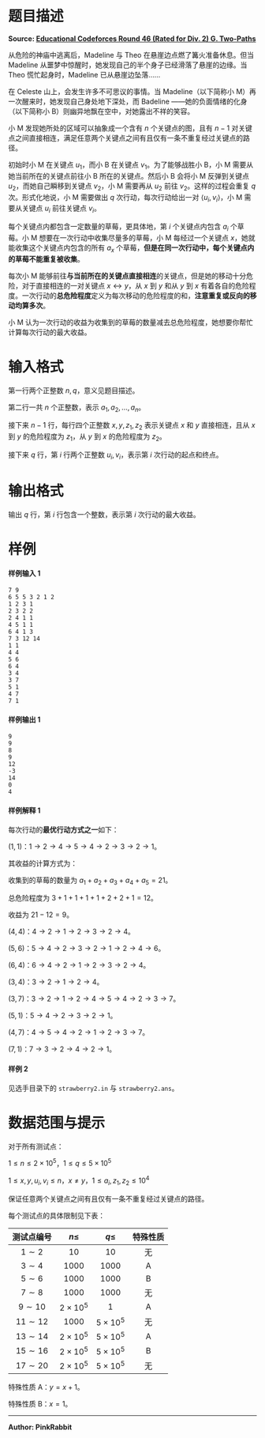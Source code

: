 
# 题目描述

**Source: [Educational Codeforces Round 46 (Rated for Div. 2) G. Two-Paths](https://codeforces.com/problemset/problem/1000/G)**

从危险的神庙中逃离后，Madeline 与 Theo 在悬崖边点燃了篝火准备休息。但当 Madeline 从噩梦中惊醒时，她发现自己的半个身子已经滑落了悬崖的边缘。当 Theo 慌忙起身时，Madeline 已从悬崖边坠落……

在 Celeste 山上，会发生许多不可思议的事情。当 Madeline（以下简称小 M）再一次醒来时，她发现自己身处地下深处，而 Badeline ——她的负面情绪的化身（以下简称小 B）则幽异地飘在空中，对她露出不祥的笑容。

小 M 发现她所处的区域可以抽象成一个含有 $n$ 个关键点的图，且有 $n-1$ 对关键点之间直接相连，满足任意两个关键点之间有且仅有一条不重复经过关键点的路径。

初始时小 M 在关键点 $u_1$，而小 B 在关键点 $v_1$。为了能够战胜小 B，小 M 需要从她当前所在的关键点前往小 B 所在的关键点。然后小 B 会将小 M 反弹到关键点 $u_2$，而她自己瞬移到关键点 $v_2$，小 M 需要再从 $u_2$ 前往 $v_2$。这样的过程会重复 $q$ 次。形式化地说，小 M 需要做出 $q$ 次行动，每次行动给出一对 $\left<u_i,v_i\right>$，小 M 需要从关键点 $u_i$ 前往关键点 $v_i$。

每个关键点内都包含一定数量的草莓，更具体地，第 $i$ 个关键点内包含 $a_i$ 个草莓。小 M 想要在一次行动中收集尽量多的草莓，小 M 每经过一个关键点 $x$，她就能收集这个关键点内包含的所有 $a_x$ 个草莓，**但是在同一次行动中，每个关键点内的草莓不能重复被收集**。

每次小 M 能够前往**与当前所在的关键点直接相连**的关键点，但是她的移动十分危险，对于直接相连的一对关键点 $x\leftrightarrow y$，从 $x$ 到 $y$ 和从 $y$ 到 $x$ 有着各自的危险程度。一次行动的**总危险程度**定义为每次移动的危险程度的和，**注意重复或反向的移动均算多次**。

小 M 认为一次行动的收益为收集到的草莓的数量减去总危险程度，她想要你帮忙计算每次行动的最大收益。

# 输入格式

第一行两个正整数 $n,q$，意义见题目描述。

第二行一共 $n$ 个正整数，表示 $a_1,a_2,\ldots,a_n$。

接下来 $n-1$ 行，每行四个正整数 $x,y,z_1,z_2$ 表示关键点 $x$ 和 $y$ 直接相连，且从 $x$ 到 $y$ 的危险程度为 $z_1$，从 $y$ 到 $x$ 的危险程度为 $z_2$。

接下来 $q$ 行，第 $i$ 行两个正整数 $u_i,v_i$，表示第 $i$ 次行动的起点和终点。

# 输出格式

输出 $q$ 行，第 $i$ 行包含一个整数，表示第 $i$ 次行动的最大收益。

# 样例

#### 样例输入 1

```palin
7 9
6 5 5 3 2 1 2
1 2 3 1
2 3 2 2
2 4 1 1
4 5 1 1
6 4 1 3
7 3 12 14
1 1
4 4
5 6
6 4
3 4
3 7
5 1
4 7
7 1
```

#### 样例输出 1

```plain
9
9
8
9
12
-3
14
0
4
```

#### 样例解释 1

每次行动的**最优行动方式之一**如下：

$(1,1)$：$1\to2\to4\to5\to4\to2\to3\to2\to1$。

其收益的计算方式为：

收集到的草莓的数量为 $a_1+a_2+a_3+a_4+a_5=21$。

总危险程度为 $3+1+1+1+1+2+2+1=12$。

收益为 $21-12=9$。

$(4,4)$：$4\to2\to1\to2\to3\to2\to4$。

$(5,6)$：$5\to4\to2\to3\to2\to1\to2\to4\to6$。

$(6,4)$：$6\to4\to2\to1\to2\to3\to2\to4$。

$(3,4)$：$3\to2\to1\to2\to4$。

$(3,7)$：$3\to2\to1\to2\to4\to5\to4\to2\to3\to7$。

$(5,1)$：$5\to4\to2\to3\to2\to1$。

$(4,7)$：$4\to5\to4\to2\to1\to2\to3\to7$。

$(7,1)$：$7\to3\to2\to4\to2\to1$。

#### 样例 2

见选手目录下的 `strawberry2.in` 与 `strawberry2.ans`。

# 数据范围与提示

对于所有测试点：

$1\le n\le2\times10^5$，$1\le q\le5\times10^5$

$1\le x,y,u_i,v_i\le n$，$x\ne y$，$1\le a_i,z_1,z_2\le10^4$

保证任意两个关键点之间有且仅有一条不重复经过关键点的路径。

每个测试点的具体限制见下表：

| 测试点编号 | $n\le$ | $q\le$ | 特殊性质 |
| :--: | :--: | :--: | :--: |
| $1\sim2$ | $10$ | $10$ | 无 |
| $3\sim4$ | $1000$ | $1000$ | A |
| $5\sim6$ | $1000$ | $1000$ | B |
| $7\sim8$ | $1000$ | $1000$ | 无 |
| $9\sim10$ | $2\times10^5$ | $1$ | A |
| $11\sim12$ | $1000$ | $5\times10^5$ | 无 |
| $13\sim14$ | $2\times10^5$ | $5\times10^5$ | A |
| $15\sim16$ | $2\times10^5$ | $5\times10^5$ | B |
| $17\sim20$ | $2\times10^5$ | $5\times10^5$ | 无 |

特殊性质 A：$y = x + 1$。

特殊性质 B：$x = 1$。

---

**Author: PinkRabbit**

